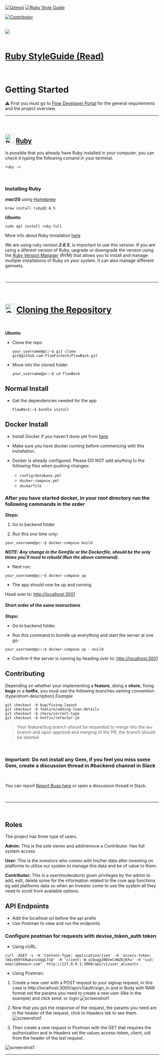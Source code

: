 [![Gitmoji](https://img.shields.io/badge/gitmoji-%20😜%20😍-FFDD67.svg)](https://gitmoji.dev) [![Ruby Style Guide](https://img.shields.io/badge/code_style-rubocop-brightgreen.svg)](https://github.com/rubocop-hq/rubocop)

[![Contributor][contributor-shield]][contributor-url]

<br>

<img src="https://dev.flowfin.tech/assets/flow-header.svg">

<br>

<br>

# [Ruby StyleGuide (Read)](https://dev.flowfin.tech/docs-back/style-guide-ruby.html)

<br>

# Getting Started

⚠️ First you must go to [Flow Developer Portal](https://dev.flowfin.tech) for the general requirements and the project overview.

<hr>

<br>

## <img src="https://dev.flowfin.tech/assets/ruby.svg" width="30px" title="Ruby"> [Ruby](https://www.ruby-lang.org/en/documentation/installation/)

Is possible that you already have Ruby installed in your computer, you can check it typing the following comand in your terminal.

```terminal
ruby -v
```

<br>

### Installing Ruby

_**macOS**_ using [Homebrew](http://brew.sh/")

```terminal
brew install ruby@2.6.5
```

_**Ubuntu**_

```terminal
sudo apt install ruby-full
```

More info about Ruby instalation [here](https://www.ruby-lang.org/en/documentation/installation/)

We are using ruby version **_2.6.5_**, is important to use this version. If you are using a diferent version of Ruby, upgrade or downgrade the version using the [Ruby Version Manager](http://rvm.io) (RVM) that allows you to install and manage multiple installations of Ruby on your system. It can also manage different gemsets.

<br>
<hr>
<br>

# <img src="https://dev.flowfin.tech/assets/octocat.svg" width="30px" title="Cloning the Repository"> [Cloning the Repository](https://github.com/FlowFintech/FlowBack)

<br>

_**Ubuntu**_

- Clone the repo

  ```terminal
  your_username@pc:~$ git clone git@github.com:FlowFintech/FlowBack.git
  ```

- Move into the cloned folder

  ```terminal
  your_username@pc:~$ cd FlowBack
  ```

## Normal Install

- Get the dependencies needed for the app

  ```terminal
  FlowBack:~$ bundle install
  ```

## Docker Install

- Install Docker if you haven't done yet from [here](https://www.docker.com/get-started).
- Make sure you have docker running before commencing with this installation.

- Docker is already configured. Please DO NOT add anything to the following files when pushing changes:
  - `config/database.yml`
  - `docker-compose.yml`
  - `dockerfile`

### After you have started docker, in your root directory run the following commands in the order

**_Steps:_**

1. Go to backend folder

2. Run this one time only:

```terminal
your_username@pc:~$ docker-compose build
```

**_NOTE: Any change in the Gemfile or the Dockerfile, should be the only times you’ll need to rebuild (Run the above command)._**

- Next run:

```terminal
your_username@pc:~$ docker-compose up
```

- The app should now be up and running

Head over to: [http://localhost:3001](http://localhost:3001)

#### Short order of the same instructions

**_Steps:_**

- Go to backend folder.

- Run this command to bundle up everything and start the server at one go:

```terminal
your_username@pc:~$ docker-compose up --build
```

- Confirm if the server is running by heading over to: [http://localhost:3001](http://localhost:3001)

## Contributing

Depending on whether your implementing a **feature**, doing a **chore**, fixing **bugs** or a **hotfix**, you must use the following branches naming convention: {type/short-description}
_Example_

```terminal
git checkout -b bug/fixing-layout
git checkout -b feature/adding-loan-details
git checkout -b chore/correct-typo
git checkout -b hotfix/refactor-jb
```

> Your feature/bug branch should be requested to merge into the `dev` branch and upon approval and merging of the PR, the branch should be deleted.

<br>

### **Important**: Do not install any Gem, if you feel you miss some Gem, create a discussion thread in #backend channel in Slack

<br>

You can report <a href="https://github.com/FlowFintech/FlowBack/issues">Report Bugs here</a> or open a discussion thread in Slack.

<br>
<hr>
<br>

## Roles

The project has three type of users.

**Admin:** This is the sole owner and add/remove a Contributor. Has full system access

**User:** This is the investors who comes with his/her data after investing on platforms to utilize our system to manage this data and be of value to them.

**Contributor:** This is a user(moderators) given privileges by the admin to add, edit, delete some for the information related to the core app functions eg add platforms data so when an investor come to use the system all they need to scroll from available options.

## API Endpoints

- Add the localhost url before the api prefix
- Use Postman to view and run the endpoints

### Configure postman for requests with devise_token_auth token

- Using cURL:

```
curl -XGET -v -H 'Content-Type: application/json' -H 'access-token: lW1c60hYkRwAinzUqgLfsQ' -H 'client: W_xCQuggzNOVeCnNZbjKFw' -H "uid: email@domain.com"  http://127.0.0.1:3000/api/v1/user_accounts
```

- Using Postman:

1. Create a new user with a POST request to your signup request, in this case is http://localhost:3000/api/v1/auth/sign_in and in Body with RAW format set the params you need to create a new user (like in the example) and click send. or login
   <img src="https://dev.flowfin.tech/assets/screenshots/register.png" alt="screenshot1"/>

2. Now that you got the response of the request, the params you need are in the header of the request, click to Headers tab to see them.
   <img src="https://dev.flowfin.tech/assets/screenshots/header.png" alt="screenshot1"/>

3. Then create a new request in Postman with the GET that requires the authorization and in Headers set the values access-token, client, uid from the header of the last request.
<img src="https://dev.flowfin.tech/assets/screenshots/request.png" alt="screenshot1"/>
<br>
<hr>
<br>

[contributor-shield]: https://img.shields.io/github/contributors/othneildrew/Best-README-Template.svg?style=for-the-badge
[contributor-url]: https://github.com/FlowFintech/FlowBack/graphs/contributors
